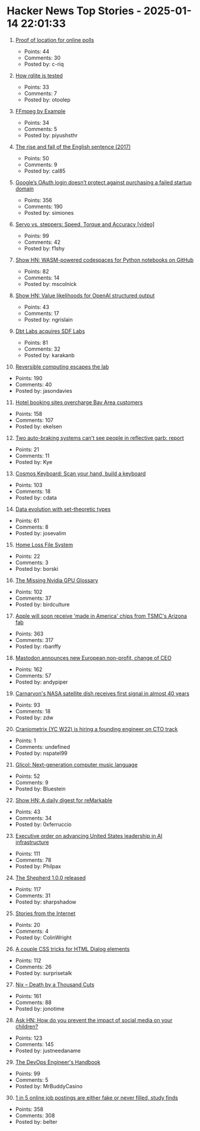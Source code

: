 # Hacker News Top Stories - 2025-01-14 22:01:33

1. [Proof of location for online polls](https://ip-vote.com/geolocation_via_latency.html)
   - Points: 44
   - Comments: 30
   - Posted by: c-riq

2. [How rqlite is tested](https://philipotoole.com/how-is-rqlite-tested/)
   - Points: 33
   - Comments: 7
   - Posted by: otoolep

3. [FFmpeg by Example](https://ffmpegbyexample.com/)
   - Points: 34
   - Comments: 5
   - Posted by: piyushsthr

4. [The rise and fall of the English sentence (2017)](https://nautil.us/the-rise-and-fall-of-the-english-sentence-236880/)
   - Points: 50
   - Comments: 9
   - Posted by: cal85

5. [Google’s OAuth login doesn’t protect against purchasing a failed startup domain](https://trufflesecurity.com/blog/millions-at-risk-due-to-google-s-oauth-flaw)
   - Points: 356
   - Comments: 190
   - Posted by: simiones

6. [Servo vs. steppers: Speed, Torque and Accuracy [video]](https://www.youtube.com/watch?v=H-nO1F-AO9I)
   - Points: 99
   - Comments: 42
   - Posted by: f1shy

7. [Show HN: WASM-powered codespaces for Python notebooks on GitHub](https://docs.marimo.io/guides/publishing/playground/#open-notebooks-hosted-on-github)
   - Points: 82
   - Comments: 14
   - Posted by: mscolnick

8. [Show HN: Value likelihoods for OpenAI structured output](https://arena-ai.github.io/structured-logprobs/)
   - Points: 43
   - Comments: 17
   - Posted by: ngrislain

9. [Dbt Labs acquires SDF Labs](https://www.getdbt.com/blog/dbt-labs-acquires-sdf-labs)
   - Points: 81
   - Comments: 32
   - Posted by: karakanb

10. [Reversible computing escapes the lab](https://spectrum.ieee.org/reversible-computing)
   - Points: 190
   - Comments: 40
   - Posted by: jasondavies

11. [Hotel booking sites overcharge Bay Area customers](https://www.sfgate.com/travel/article/hotel-booking-sites-overcharge-bay-area-travelers-20025145.php)
   - Points: 158
   - Comments: 107
   - Posted by: ekelsen

12. [Two auto-braking systems can't see people in reflective garb: report](https://usa.streetsblog.org/2025/01/10/alarming-report-shows-that-two-auto-braking-systems-cant-see-people-in-reflective-garb)
   - Points: 21
   - Comments: 11
   - Posted by: Kye

13. [Cosmos Keyboard: Scan your hand, build a keyboard](https://ryanis.cool/cosmos/)
   - Points: 103
   - Comments: 18
   - Posted by: cdata

14. [Data evolution with set-theoretic types](https://dashbit.co/blog/data-evolution-with-set-theoretic-types)
   - Points: 61
   - Comments: 8
   - Posted by: josevalim

15. [Home Loss File System](https://docs.google.com/spreadsheets/d/1TPeJzW5pa-BiJZjuEa1yGSFs7ZJetbnxf2gjMvv4tkc/htmlview#gid=1160377357)
   - Points: 22
   - Comments: 3
   - Posted by: borski

16. [The Missing Nvidia GPU Glossary](https://modal.com/gpu-glossary/readme)
   - Points: 102
   - Comments: 37
   - Posted by: birdculture

17. [Apple will soon receive 'made in America' chips from TSMC's Arizona fab](https://www.tomshardware.com/tech-industry/apple-will-soon-receive-made-in-america-chips-from-tsmcs-arizona-fab-company-in-final-stages-of-quality-verification)
   - Points: 363
   - Comments: 317
   - Posted by: rbanffy

18. [Mastodon announces new European non-profit, change of CEO](https://blog.joinmastodon.org/2025/01/the-people-should-own-the-town-square/)
   - Points: 162
   - Comments: 57
   - Posted by: andypiper

19. [Carnarvon's NASA satellite dish receives first signal in almost 40 years](https://www.abc.net.au/news/2024-12-03/carnarvon-nasa-dish-receives-signal-repairs/104672866)
   - Points: 93
   - Comments: 18
   - Posted by: zdw

20. [Craniometrix (YC W22) is hiring a founding engineer on CTO track](https://www.ycombinator.com/companies/craniometrix/jobs/5Ucqf0Q-founding-full-stack-engineer-cto-track)
   - Points: 1
   - Comments: undefined
   - Posted by: nspatel99

21. [Glicol: Next-generation computer music language](https://glicol.org/)
   - Points: 52
   - Comments: 9
   - Posted by: Bluestein

22. [Show HN: A daily digest for reMarkable](https://digest.ferrucc.io/)
   - Points: 43
   - Comments: 34
   - Posted by: 0xferruccio

23. [Executive order on advancing United States leadership in AI infrastructure](https://www.whitehouse.gov/briefing-room/presidential-actions/2025/01/14/executive-order-on-advancing-united-states-leadership-in-artificial-intelligence-infrastructure/)
   - Points: 111
   - Comments: 78
   - Posted by: Philpax

24. [The Shepherd 1.0.0 released](https://guix.gnu.org/en/blog/2024/the-shepherd-1.0.0-released/)
   - Points: 117
   - Comments: 31
   - Posted by: sharpshadow

25. [Stories from the Internet](https://dbrgn.ch/stories-from-the-internet.html)
   - Points: 20
   - Comments: 4
   - Posted by: ColinWright

26. [A couple CSS tricks for HTML Dialog elements](https://cassidoo.co/post/css-for-dialogs/)
   - Points: 112
   - Comments: 26
   - Posted by: surprisetalk

27. [Nix – Death by a Thousand Cuts](https://www.dgt.is/blog/2025-01-10-nix-death-by-a-thousand-cuts/)
   - Points: 161
   - Comments: 88
   - Posted by: jonotime

28. [Ask HN: How do you prevent the impact of social media on your children?](undefined)
   - Points: 123
   - Comments: 145
   - Posted by: justneedaname

29. [The DevOps Engineer's Handbook](https://octopus.com/devops/)
   - Points: 99
   - Comments: 5
   - Posted by: MrBuddyCasino

30. [1 in 5 online job postings are either fake or never filled, study finds](https://gizmodo.com/1-in-5-online-job-postings-are-either-fake-or-never-filled-study-finds-2000549706)
   - Points: 358
   - Comments: 308
   - Posted by: belter

